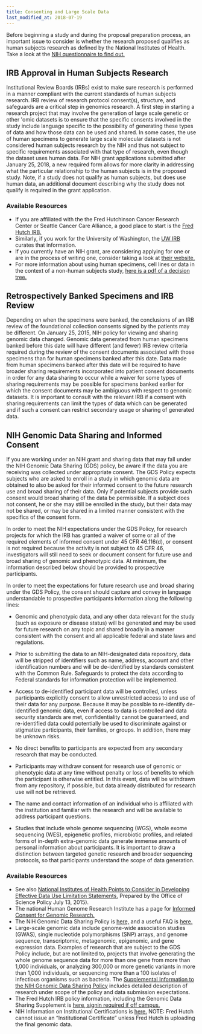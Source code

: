 ```yaml
---
title: Consenting and Large Scale Data
last_modified_at: 2018-07-19
---
```


Before beginning a study and during the proposal preparation process, an important issue to consider is whether the research proposed qualifies as human subjects research as defined by the National Institutes of Health.  Take a look at the [NIH questionnaire to find out.](https://humansubjects.nih.gov/questionnaire)

## IRB Approval in Human Subjects Research
Institutional Review Boards (IRBs) exist to make sure research is performed in a manner compliant with the current standards of human subjects research. IRB review of research protocol consent(s), structure, and safeguards are a critical step in genomics research.  A first step in starting a research project that may involve the generation of large scale genetic or other 'omic datasets is to ensure that the specific consents involved in the study include language specific to the possibility of generating these types of data and how those data can be used and shared.  In some cases, the use of human specimens to generate large scale molecular datasets is not considered human subjects research by the NIH and thus not subject to specific requirements associated with that type of research, even though the dataset uses human data.  For NIH grant applications submitted after January 25, 2018, a new required form allows for more clarity in addressing what the particular relationship to the human subjects is in the proposed study.  Note, if a study does not qualify as human subjects, but does use human data, an additional document describing why the study does not qualify is required in the grant application.  

### Available Resources
- If you are affiliated with the the Fred Hutchinson Cancer Research Center or Seattle Cancer Care Alliance, a good place to start is the [Fred Hutch IRB.](https://centernet.fredhutch.org/cn/u/irb.html)
- Similarly, if you work for the University of Washington, the [UW IRB](https://www.washington.edu/research/hsd/) curates that information.
- If you currently have an NIH grant, are considering applying for one or are in the process of writing one, consider taking a look at [their website.](https://humansubjects.nih.gov)
- For more information about using human specimens, cell lines or data in the context of a non-human subjects study, [here is a pdf of a decision tree.](https://humansubjects.nih.gov/sites/hs/public_files/privateinfoorbiospecimensdecisionchart.pdf)


## Retrospectively Banked Specimens and IRB Review
Depending on when the specimens were banked, the conclusions of an IRB review of the foundational collection consents signed by the patients may be different.  On January 25, 2015, NIH policy for viewing and sharing genomic data changed.  Genomic data generated from human specimens banked before this date will have different (and fewer) IRB review criteria required during the review of the consent documents associated with those specimens than for human specimens banked after this date.  Data made from human specimens banked after this date will be required to have broader sharing requirements incorporated into patient consent documents in order for any data sharing to occur while a waiver for some types of sharing requirements may be possible for specimens banked earlier for which the consent documents may be ambiguous with respect to genomic datasets.  It is important to consult with the relevant IRB if a consent with sharing requirements can limit the types of data which can be generated and if such a consent can restrict secondary usage or sharing of generated data.

## NIH Genomic Data Sharing and Informed Consent
If you are working under an NIH grant and sharing data that may fall under the NIH Genomic Data Sharing (GDS) policy, be aware if the data you are receiving was collected under appropriate consent. The GDS Policy expects subjects who are asked to enroll in a study in which genomic data are obtained to also be asked for their informed consent to the future research use and broad sharing of their data. Only if potential subjects provide such consent would broad sharing of the data be permissible. If a subject does not consent, he or she may still be enrolled in the study, but their data may not be shared, or may be shared in a limited manner consistent with the specifics of the consent form.

In order to meet the NIH expectations under the GDS Policy, for research projects for which the IRB has granted a waiver of some or all of the required elements of informed consent under 45 CFR 46.116(d), or consent is not required because the activity is not subject to 45 CFR 46, investigators will still need to seek or document consent for future use and broad sharing of genomic and phenotypic data. At minimum, the information described below should be provided to prospective participants.

In order to meet the expectations for future research use and broad sharing under the GDS Policy, the consent should capture and convey in language understandable to prospective participants information along the following lines:
  - Genomic and phenotypic data, and any other data relevant for the study (such as exposure or disease status) will be generated and may be used for future research on any topic and shared broadly in a manner consistent with the consent and all applicable federal and state laws and regulations.

  - Prior to submitting the data to an NIH-designated data repository, data will be stripped of identifiers such as name, address, account and other identification numbers and will be de-identified by standards consistent with the Common Rule. Safeguards to protect the data according to Federal standards for information protection will be implemented.

  - Access to de-identified participant data will be controlled, unless participants explicitly consent to allow unrestricted access to and use of their data for any purpose.  Because it may be possible to re-identify de-identified genomic data, even if access to data is controlled and data security standards are met, confidentiality cannot be guaranteed, and re-identified data could potentially be used to discriminate against or stigmatize participants, their families, or groups. In addition, there may be unknown risks.

  - No direct benefits to participants are expected from any secondary research that may be conducted.

  - Participants may withdraw consent for research use of genomic or phenotypic data at any time without penalty or loss of benefits to which the participant is otherwise entitled. In this event, data will be withdrawn from any repository, if possible, but data already distributed for research use will not be retrieved.

  - The name and contact information of an individual who is affiliated with the institution and familiar with the research and will be available to address participant questions.

  - Studies that include whole genome sequencing (WGS), whole exome sequencing (WES), epigenetic profiles, microbiotic profiles, and related forms of in-depth extra-genomic data generate immense amounts of personal information about participants. It is important to draw a distinction between targeted genetic research and broader sequencing protocols, so that participants understand the scope of data generation.

### Available Resources
  - See also [National Institutes of Health Points to Consider in Developing Effective Data Use Limitation Statements.](https://osp.od.nih.gov/wp-content/uploads/NIH_PTC_in_Developing_DUL_Statements.pdf) Prepared by the Office of Science Policy July 13, 2015).
  - The national Human Genome Research Institute has a page for [Informed Consent for Genomic Research.](https://www.genome.gov/27026588/informed-consent-for-genomics-research/)
  - The NIH Genomic Data Sharing Policy is [here,](https://osp.od.nih.gov/scientific-sharing/genomic-data-sharing/) and a useful FAQ is [here.](https://osp.od.nih.gov/scientific-sharing/genomic-data-sharing-faqs/)
  - Large-scale genomic data include genome-wide association studies (GWAS), single nucleotide polymorphisms (SNP) arrays, and genome sequence, transcriptomic, metagenomic, epigenomic, and gene expression data.  Examples of research that are subject to the GDS Policy include, but are not limited to, projects that involve generating the whole genome sequence data for more than one gene from more than 1,000 individuals, or analyzing 300,000 or more genetic variants in more than 1,000 individuals, or sequencing more than a 100 isolates of infectious organisms such as bacteria. The [Supplemental Information to the NIH Genomic Data Sharing Policy](https://grants.nih.gov/grants/guide/notice-files/NOT-OD-14-124.html) includes detailed description of research under scope of the policy and data submission expectations.
  - The Fred Hutch IRB policy information, including the Genomic Data Sharing Supplement is [here, signin required if off campus.](https://centernet.fredhutch.org/cn/u/irb.html)
  - NIH Information on Institutional Certifications is [here.](https://osp.od.nih.gov/scientific-sharing/institutional-certifications/) NOTE:  Fred Hutch cannot issue an “Institutional Certificate” unless Fred Hutch is uploading the final genomic data.
